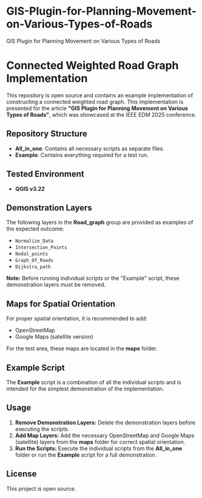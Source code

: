 # GIS-Plugin-for-Planning-Movement-on-Various-Types-of-Roads
GIS Plugin for Planning Movement on Various Types of Roads
# Connected Weighted Road Graph Implementation

This repository is open source and contains an example implementation of constructing a connected weighted road graph. This implementation is presented for the article **"GIS Plugin for Planning Movement on Various Types of Roads"**, which was showcased at the IEEE EDM 2025 conference.

## Repository Structure

- **All_in_one**: Contains all necessary scripts as separate files.
- **Example**: Contains everything required for a test run.

## Tested Environment

- **QGIS v3.22**

## Demonstration Layers

The following layers in the **Road_graph** group are provided as examples of the expected outcome:
- `Normalize_Data`
- `Intersection_Points`
- `Nodal_points`
- `Graph_Of_Roads`
- `Dijkstra_path`

**Note:** Before running individual scripts or the "Example" script, these demonstration layers must be removed.

## Maps for Spatial Orientation

For proper spatial orientation, it is recommended to add:
- OpenStreetMap
- Google Maps (satellite version)

For the test area, these maps are located in the **maps** folder.

## Example Script

The **Example** script is a combination of all the individual scripts and is intended for the simplest demonstration of the implementation.

## Usage

1. **Remove Demonstration Layers:** Delete the demonstration layers before executing the scripts.
2. **Add Map Layers:** Add the necessary OpenStreetMap and Google Maps (satellite) layers from the **maps** folder for correct spatial orientation.
3. **Run the Scripts:** Execute the individual scripts from the **All_in_one** folder or run the **Example** script for a full demonstration.

## License

This project is open source.
